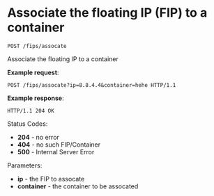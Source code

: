 # Associate the floating IP (FIP) to a container

`POST /fips/assocate`

Associate the floating IP to a container

**Example request**:

```
POST /fips/assocate?ip=8.8.4.4&container=hehe HTTP/1.1

```

**Example response**:

    HTTP/1.1 204 OK

Status Codes:

- **204** - no error
- **404** - no such FIP/Container
- **500** - Internal Server Error

Parameters:

- **ip** - the FIP to assocate
- **container** - the container to be assocated
